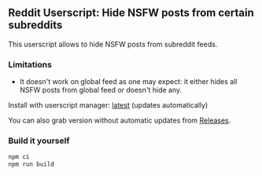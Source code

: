## Reddit Userscript: Hide NSFW posts from certain subreddits

This userscript allows to hide NSFW posts from subreddit feeds.

### Limitations

- It doesn't work on global feed as one may expect: it either hides all NSFW posts from global feed or doesn't hide any.

Install with userscript manager: <a href="https://lerarosalene.github.io/hide-nsfw-posts-reddit/latest/hide-nsfw-posts-reddit.user.js">latest</a> (updates automatically)

You can also grab version without automatic updates from <a href="https://github.com/lerarosalene/hide-nsfw-posts-reddit/releases">Releases</a>.

### Build it yourself

```bash
npm ci
npm run build
```

